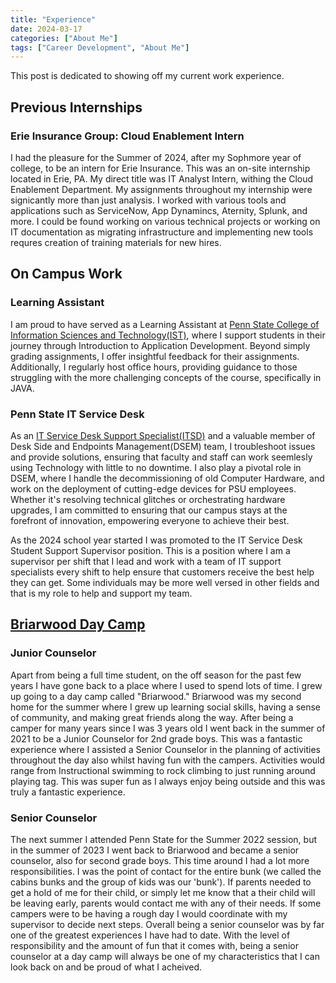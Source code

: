 ```yaml
---
title: "Experience"
date: 2024-03-17
categories: ["About Me"]
tags: ["Career Development", "About Me"]
---
```


This post is dedicated to showing off my current work experience.

## Previous Internships

### Erie Insurance Group: Cloud Enablement Intern

I had the pleasure for the Summer of 2024, after my Sophmore year of college, to be an intern for Erie Insurance. This was an on-site internship located in Erie, PA. My direct title was IT Analyst Intern, withing the Cloud Enablement Department. My assignments throughout my internship were signicantly more than just analysis. I worked with various tools and applications such as ServiceNow, App Dynamincs, Aternity, Splunk, and more. I could be found working on various technical projects or working on IT documentation as migrating infrastructure and implementing new tools requres creation of training materials for new hires. 


## On Campus Work

### Learning Assistant

I am proud to have served as a Learning Assistant at [Penn State College of Information Sciences and Technology(IST)](https://ist.psu.edu/), where I support students in their journey through Introduction to Application Development. Beyond simply grading assignments, I offer insightful feedback for their assignments. Additionally, I regularly host office hours, providing guidance to those struggling with the more challenging concepts of the course, specifically in JAVA.

### Penn State IT Service Desk

As an [IT Service Desk Support Specialist(ITSD)](https://www.it.psu.edu/support/) and a valuable member of Desk Side and Endpoints Management(DSEM) team, I troubleshoot issues and provide solutions, ensuring that faculty and staff can work seemlesly using Technology with little to no downtime. I also play a pivotal role in DSEM, where I handle the decommissioning of old Computer Hardware, and work on the deployment of cutting-edge devices for PSU employees. Whether it's resolving technical glitches or orchestrating hardware upgrades, I am committed to ensuring that our campus stays at the forefront of innovation, empowering everyone to achieve their best.

As the 2024 school year started I was promoted to the IT Service Desk Student Support Supervisor position. This is a position where I am a supervisor per shift that I lead and work with a team of IT support specialists every shift to help ensure that customers receive the best help they can get. Some individuals may be more well versed in other fields and that is my role to help and support my team.

## [Briarwood Day Camp]("https://www.briarwooddaycamp.com/")

### Junior Counselor

Apart from being a full time student, on the off season for the past few years I have gone back to a place where I used to spend lots of time. I grew up going to a day camp called "Briarwood." Briarwood was my second home for the summer where I grew up learning social skills, having a sense of community, and making great friends along the way. After being a camper for many years since I was 3 years old I went back in the summer of 2021 to be a Junior Counselor for 2nd grade boys. This was a fantastic experience where I assisted a Senior Counselor in the planning of activities throughout the day also whilst having fun with the campers. Activities would range from Instructional swimming to rock climbing to just running around playing tag. This was super fun as I always enjoy being outside and this was truly a fantastic experience.

### Senior Counselor

The next summer I attended Penn State for the Summer 2022 session, but in the summer of 2023 I went back to Briarwood and became a senior counselor, also for second grade boys. This time around I had a lot more responsibilities. I was the point of contact for the entire bunk (we called the cabins bunks and the group of kids was our 'bunk'). If parents needed to get a hold of me for their child, or simply let me know that a their child will be leaving early, parents would contact me with any of their needs. If some campers were to be having a rough day I would coordinate with my supervisor to decide next steps. Overall being a senior counselor was by far one of the greatest experiences I have had to date. With the level of responsibility and the amount of fun that it comes with, being a senior counselor at a day camp will always be one of my characteristics that I can look back on and be proud of what I acheived.
